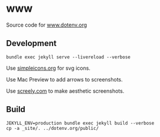 # www

Source code for www.dotenv.org

## Development

```
bundle exec jekyll serve --livereload --verbose
```

Use [simpleicons.org](https://simpleicons.org/) for svg icons.

Use Mac Preview to add arrows to screenshots.

Use [screely.com](https://www.screely.com/) to make aesthetic screenshots.

## Build

```
JEKYLL_ENV=production bundle exec jekyll build --verbose
cp -a _site/. ../dotenv.org/public/
```
